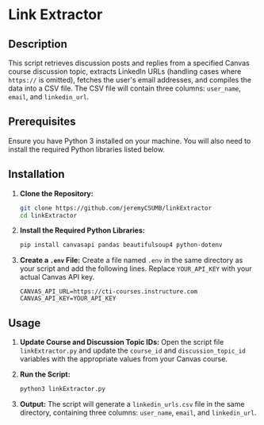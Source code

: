 # Link Extractor

## Description

This script retrieves discussion posts and replies from a specified Canvas course discussion topic, extracts LinkedIn URLs (handling cases where `https://` is omitted), fetches the user's email addresses, and compiles the data into a CSV file. The CSV file will contain three columns: `user_name`, `email`, and `linkedin_url`.

## Prerequisites

Ensure you have Python 3 installed on your machine. You will also need to install the required Python libraries listed below.

## Installation

1. **Clone the Repository:**
   ```sh
   git clone https://github.com/jeremyCSUMB/linkExtractor
   cd linkExtractor
   ```

2. **Install the Required Python Libraries:**
   ```sh
   pip install canvasapi pandas beautifulsoup4 python-dotenv
   ```

3. **Create a `.env` File:**
   Create a file named `.env` in the same directory as your script and add the following lines. Replace `YOUR_API_KEY` with your actual Canvas API key.
   ```plaintext
   CANVAS_API_URL=https://cti-courses.instructure.com
   CANVAS_API_KEY=YOUR_API_KEY
   ```

## Usage

1. **Update Course and Discussion Topic IDs:**
   Open the script file `linkExtractor.py` and update the `course_id` and `discussion_topic_id` variables with the appropriate values from your Canvas course.

2. **Run the Script:**
   ```sh
   python3 linkExtractor.py
   ```

3. **Output:**
   The script will generate a `linkedin_urls.csv` file in the same directory, containing three columns: `user_name`, `email`, and `linkedin_url`.
